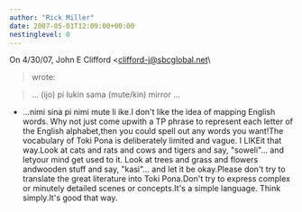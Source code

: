 ```yaml
---
author: "Rick Miller"
date: 2007-05-01T12:09:00+00:00
nestinglevel: 0
---
```

On 4/30/07, John E Clifford <[clifford-j@sbcglobal.net](mailto://clifford-j@sbcglobal.net)\
> wrote:

> ...
> (ijo) pi lukin sama (mute/kin) mirror
> ...

*   ...nimi sina pi nimi mute li ike.I don't like the idea of mapping English words. Why not just come upwith a TP phrase to represent each letter of the English alphabet,then you could spell out any words you want!The vocabulary of Toki Pona is deliberately limited and vague. I LIKEit that way.Look at cats and rats and cows and tigers and say, "soweli"... and letyour mind get used to it. Look at trees and grass and flowers andwooden stuff and say, "kasi"... and let it be okay.Please don't try to translate the great literature into Toki Pona.Don't try to express complex or minutely detailed scenes or concepts.It's a simple language. Think simply.It's good that way.